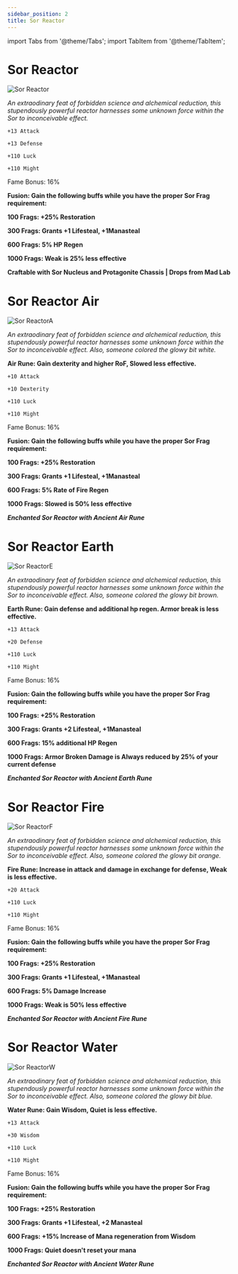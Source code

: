 ```yaml
---
sidebar_position: 2
title: Sor Reactor
---
```


import Tabs from '@theme/Tabs';
import TabItem from '@theme/TabItem';

<Tabs>
  <TabItem value="Sor Reactor" label="Sor Reactor" default>

# Sor Reactor

![Sor Reactor](https://vwiki.valorserver.com/api/item/picture/sor%20reactor)

<i>An extraodinary feat of forbidden science and alchemical reduction, this stupendously powerful reactor harnesses some unknown force within the Sor to inconceivable effect.</i>

    +13 Attack
    
    +13 Defense
    
    +110 Luck
    
    +110 Might
    
Fame Bonus: 16%

**Fusion: Gain the following buffs while you have the proper Sor Frag requirement:**

**100 Frags: +25% Restoration**

**300 Frags: Grants +1 Lifesteal, +1Manasteal**

**600 Frags: 5% HP Regen**

**1000 Frags: Weak is 25% less effective**

**Craftable with Sor Nucleus and Protagonite Chassis | Drops from Mad Lab**

  </TabItem>
  <TabItem value="Air" label="Air">

# Sor Reactor Air

![Sor ReactorA](https://vwiki.valorserver.com/api/item/picture/sor%20reactor%20air)

<i>An extraodinary feat of forbidden science and alchemical reduction, this stupendously powerful reactor harnesses some unknown force within the Sor to inconceivable effect. Also, someone colored the glowy bit white.</i>

**Air Rune: Gain dexterity and higher RoF, Slowed less effective.**

    +10 Attack
    
    +10 Dexterity
    
    +110 Luck
    
    +110 Might
    
Fame Bonus: 16%
    
**Fusion: Gain the following buffs while you have the proper Sor Frag requirement:**

**100 Frags: +25% Restoration**

**300 Frags: Grants +1 Lifesteal, +1Manasteal**

**600 Frags: 5% Rate of Fire Regen**

**1000 Frags: Slowed is 50% less effective**

***Enchanted Sor Reactor with Ancient Air Rune***

  </TabItem>
  <TabItem value="Earth" label="Earth">

# Sor Reactor Earth

![Sor ReactorE](https://vwiki.valorserver.com/api/item/picture/sor%20reactor%20earth)

<i>An extraodinary feat of forbidden science and alchemical reduction, this stupendously powerful reactor harnesses some unknown force within the Sor to inconceivable effect. Also, someone colored the glowy bit brown.</i>

**Earth Rune: Gain defense and additional hp regen. Armor break is less effective.**

    +13 Attack
    
    +20 Defense
    
    +110 Luck
    
    +110 Might
    
Fame Bonus: 16%
    
**Fusion: Gain the following buffs while you have the proper Sor Frag requirement:**

**100 Frags: +25% Restoration**

**300 Frags: Grants +2 Lifesteal, +1Manasteal**

**600 Frags: 15% additional HP Regen**

**1000 Frags: Armor Broken Damage is Always reduced by 25% of your current defense**

***Enchanted Sor Reactor with Ancient Earth Rune***

  </TabItem>
  <TabItem value="Fire" label="Fire">

# Sor Reactor Fire

![Sor ReactorF](https://vwiki.valorserver.com/api/item/picture/sor%20reactor%20fire)

<i>An extraodinary feat of forbidden science and alchemical reduction, this stupendously powerful reactor harnesses some unknown force within the Sor to inconceivable effect. Also, someone colored the glowy bit orange.</i> 

**Fire Rune: Increase in attack and damage in exchange for defense, Weak is less effective.**

    +20 Attack
    
    +110 Luck
    
    +110 Might
    
Fame Bonus: 16%
    
**Fusion: Gain the following buffs while you have the proper Sor Frag requirement:**

**100 Frags: +25% Restoration**

**300 Frags: Grants +1 Lifesteal, +1Manasteal**

**600 Frags: 5% Damage Increase**

**1000 Frags: Weak is 50% less effective**

***Enchanted Sor Reactor with Ancient Fire Rune***

  </TabItem>
  <TabItem value="Water" label="Water">

# Sor Reactor Water

![Sor ReactorW](https://vwiki.valorserver.com/api/item/picture/sor%20reactor%20water)

<i>An extraodinary feat of forbidden science and alchemical reduction, this stupendously powerful reactor harnesses some unknown force within the Sor to inconceivable effect. Also, someone colored the glowy bit blue.</i>

**Water Rune: Gain Wisdom, Quiet is less effective.**

    +13 Attack
    
    +30 Wisdom
    
    +110 Luck
    
    +110 Might
    
Fame Bonus: 16%
    
**Fusion: Gain the following buffs while you have the proper Sor Frag requirement:**

**100 Frags: +25% Restoration**

**300 Frags: Grants +1 Lifesteal, +2 Manasteal**

**600 Frags: +15% Increase of Mana regeneration from Wisdom**

**1000 Frags: Quiet doesn't reset your mana**

***Enchanted Sor Reactor with Ancient Water Rune***

  </TabItem>
</Tabs>
